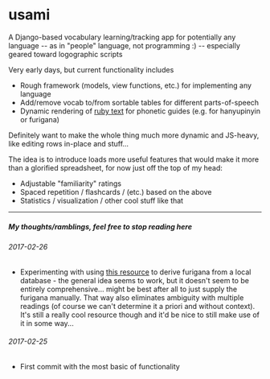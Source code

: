 # usami

A Django-based vocabulary learning/tracking app for potentially any language -- as in "people" language, not programming :) -- especially geared toward logographic scripts

Very early days, but current functionality includes
* Rough framework (models, view functions, etc.) for implementing any language
* Add/remove vocab to/from sortable tables for different parts-of-speech
* Dynamic rendering of [ruby text](https://www.w3.org/TR/html-ruby-extensions/) for phonetic guides (e.g. for hanyupinyin or furigana)

Definitely want to make the whole thing much more dynamic and JS-heavy, like editing rows in-place and stuff...

The idea is to introduce loads more useful features that would make it more than a glorified spreadsheet, for now just off the top of my head:
* Adjustable "familiarity" ratings
* Spaced repetition / flashcards / (etc.) based on the above
* Statistics / visualization / other cool stuff like that

---

##### My thoughts/ramblings, feel free to stop reading here

###### 2017-02-26
* Experimenting with using [this resource](https://github.com/Doublevil/JmdictFurigana) to derive furigana from a local database - the general idea seems to work, but it doesn't seem to be entirely comprehensive... might be best after all to just supply the furigana manually. That way also eliminates ambiguity with multiple readings (of course we can't determine it a priori and without context). It's still a really cool resource though and it'd be nice to still make use of it in some way...

###### 2017-02-25
* First commit with the most basic of functionality